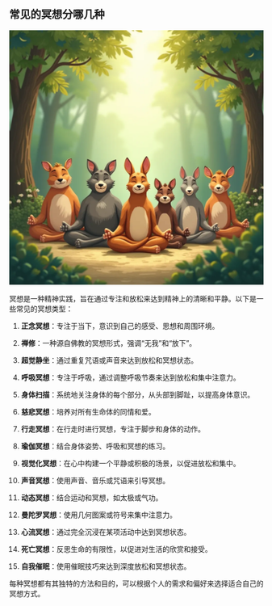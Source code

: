 ## 常见的冥想分哪几种

![](main.webp)

冥想是一种精神实践，旨在通过专注和放松来达到精神上的清晰和平静。以下是一些常见的冥想类型：

1. **正念冥想**：专注于当下，意识到自己的感受、思想和周围环境。

2. **禅修**：一种源自佛教的冥想形式，强调“无我”和“放下”。

3. **超觉静坐**：通过重复咒语或声音来达到放松和冥想状态。

4. **呼吸冥想**：专注于呼吸，通过调整呼吸节奏来达到放松和集中注意力。

5. **身体扫描**：系统地关注身体的每个部分，从头部到脚趾，以提高身体意识。

6. **慈悲冥想**：培养对所有生命体的同情和爱。

7. **行走冥想**：在行走时进行冥想，专注于脚步和身体的动作。

8. **瑜伽冥想**：结合身体姿势、呼吸和冥想的练习。

9. **视觉化冥想**：在心中构建一个平静或积极的场景，以促进放松和集中。

10. **声音冥想**：使用声音、音乐或咒语来引导冥想。

11. **动态冥想**：结合运动和冥想，如太极或气功。

12. **曼陀罗冥想**：使用几何图案或符号来集中注意力。

13. **心流冥想**：通过完全沉浸在某项活动中达到冥想状态。

14. **死亡冥想**：反思生命的有限性，以促进对生活的欣赏和接受。

15. **自我催眠**：使用催眠技巧来达到深度放松和冥想状态。

每种冥想都有其独特的方法和目的，可以根据个人的需求和偏好来选择适合自己的冥想方式。
